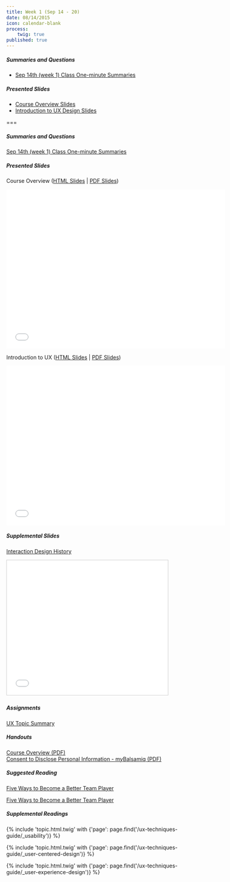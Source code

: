 ```yaml
---
title: Week 1 (Sep 14 - 20)
date: 08/14/2015
icon: calendar-blank
process:
    twig: true
published: true
---
```


##### Summaries and Questions
*   [Sep 14th (week 1) Class One-minute Summaries](https://canvas.sfu.ca/courses/22099/discussion_topics/381880)

##### Presented Slides
*   [Course Overview Slides](http://slides.com/paulhibbitts/cmpt-363-153-course-overview#/)  
*   [Introduction to UX Design Slides](http://slides.com/paulhibbitts/cmpt-363-153-introduction-to-ux#/)

===

##### Summaries and Questions  
[Sep 14th (week 1) Class One-minute Summaries](https://canvas.sfu.ca/courses/22099/discussion_topics/381880)  

##### Presented Slides  
Course Overview ([HTML Slides](http://slides.com/paulhibbitts/cmpt-363-153-course-overview#/) | [PDF Slides](http://1drv.ms/1NBerFr))  
<div class="row">
  <div class="col s11">
  <div class="video-container"><iframe src="//slides.com/paulhibbitts/cmpt-363-153-course-overview/embed?style=light" width="576" height="420" scrolling="no" frameborder="0" webkitallowfullscreen mozallowfullscreen allowfullscreen></iframe></div>
  </div>
</div>

Introduction to UX ([HTML Slides](http://slides.com/paulhibbitts/cmpt-363-153-introduction-to-ux#/) | [PDF Slides](http://1drv.ms/1NBevFc))  

<div class="row">
  <div class="col s11">
  <div class="video-container"><iframe src="//slides.com/paulhibbitts/cmpt-363-153-introduction-to-ux/embed?style=light" width="576" height="420" scrolling="no" frameborder="0" webkitallowfullscreen mozallowfullscreen allowfullscreen></iframe></div>
  </div>
</div>

##### Supplemental Slides  
[Interaction Design History](http://www.slideshare.net/mrettig/interaction-design-history)  
<div class="row">
  <div class="col s11">
  <div class="video-container"><iframe src="//www.slideshare.net/slideshow/embed_code/key/aTtcFNn7i55UVK" width="425" height="355" frameborder="0" marginwidth="0" marginheight="0" scrolling="no" style="border:1px solid #CCC; border-width:1px; margin-bottom:5px; max-width: 100%;" allowfullscreen> </iframe></div>
  </div>
</div>

##### Assignments
[UX Topic Summary](https://canvas.sfu.ca/courses/22099/assignments/112757)  

##### Handouts
[Course Overview (PDF)](http://1drv.ms/1hAjhVT)   
[Consent to Disclose Personal Information - myBalsamiq (PDF)](http://1drv.ms/1Lkl7l6)   

##### Suggested Reading  
[Five Ways to Become a Better Team Player](http://www.smashingmagazine.com/2013/09/23/5-step-process-conducting-user-research/)  
<div class="row">
  <div class="col s10">
    <a class="embedly-card" data-card-align="left" href="http://www.forbes.com/sites/dorieclark/2012/03/28/five-ways-to-become-a-better-team-player/">Five Ways to Become a Better Team Player</a>
<script async src="//cdn.embedly.com/widgets/platform.js" charset="UTF-8"></script>
  </div>
</div>  

##### Supplemental Readings
{% include 'topic.html.twig' with {'page': page.find('/ux-techniques-guide/_usability')} %}

{% include 'topic.html.twig' with {'page': page.find('/ux-techniques-guide/_user-centered-design')} %}

{% include 'topic.html.twig' with {'page': page.find('/ux-techniques-guide/_user-experience-design')} %}  
